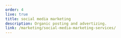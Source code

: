 ```yaml
---
order: 4
live: true
title: social media marketing
description: Organic posting and advertizing.
link: /marketing/social-media-marketing-services/
--- 
```

